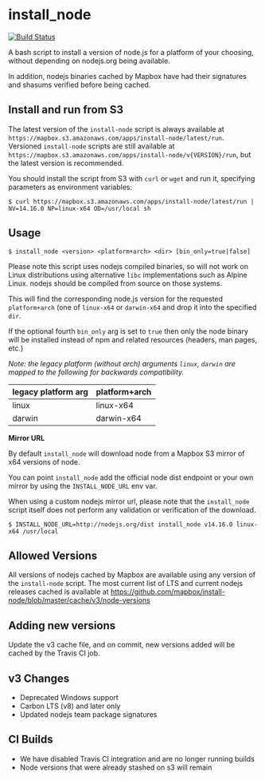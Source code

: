 # install_node

[![Build Status](https://travis-ci.com/mapbox/install-node.svg?branch=master)](https://travis-ci.com/mapbox/install-node)

A bash script to install a version of node.js for a platform of your choosing, without depending on nodejs.org being available.

In addition, nodejs binaries cached by Mapbox have had their signatures and shasums verified before being cached.

## Install and run from S3

The latest version of the `install-node` script is always available at `https://mapbox.s3.amazonaws.com/apps/install-node/latest/run`. Versioned `install-node` scripts are still available at `https://mapbox.s3.amazonaws.com/apps/install-node/v{VERSION}/run`, but the latest version is recommended.

You should install the script from S3 with `curl` or `wget` and run it, specifying parameters as environment variables:

```
$ curl https://mapbox.s3.amazonaws.com/apps/install-node/latest/run | NV=14.16.0 NP=linux-x64 OD=/usr/local sh
```

## Usage

```
$ install_node <version> <platform+arch> <dir> [bin_only=true|false]
```

Please note this script uses nodejs compiled binaries, so will not work on Linux distributions using alternative `libc` implementations such as Alpine Linux. nodejs should be compiled from source on those systems.

This will find the corresponding node.js version for the requested `platform+arch` (one of `linux-x64` or `darwin-x64` and drop it into the specified `dir`.

If the optional fourth `bin_only` arg is set to `true` then only the node binary will be installed instead of npm and related resources (headers, man pages, etc.)

*Note: the legacy platform (without arch) arguments `linux`, `darwin` are mapped to the following for backwards compatibility.*

legacy platform arg | platform+arch
--- | ---
linux | linux-x64
darwin | darwin-x64

**Mirror URL**

By default `install_node` will download node from a Mapbox S3 mirror of x64 versions of node.

You can point `install_node` add the official node dist endpoint or your own mirror by using the `INSTALL_NODE_URL` env var.

When using a custom nodejs mirror url, please note that the `install_node` script itself does not perform any validation or verification of the download.

```
$ INSTALL_NODE_URL=http://nodejs.org/dist install_node v14.16.0 linux-x64 /usr/local
```

## Allowed Versions

All versions of nodejs cached by Mapbox are available using any version of the `install-node` script. The most current list of LTS and current nodejs releases cached is available at https://github.com/mapbox/install-node/blob/master/cache/v3/node-versions

## Adding new versions

Update the v3 cache file, and on commit, new versions added will be cached by the Travis CI job.

## v3 Changes

- Deprecated Windows support
- Carbon LTS (v8) and later only
- Updated nodejs team package signatures

## CI Builds
- We have disabled Travis CI integration and are no longer running builds
- Node versions that were already stashed on s3 will remain
